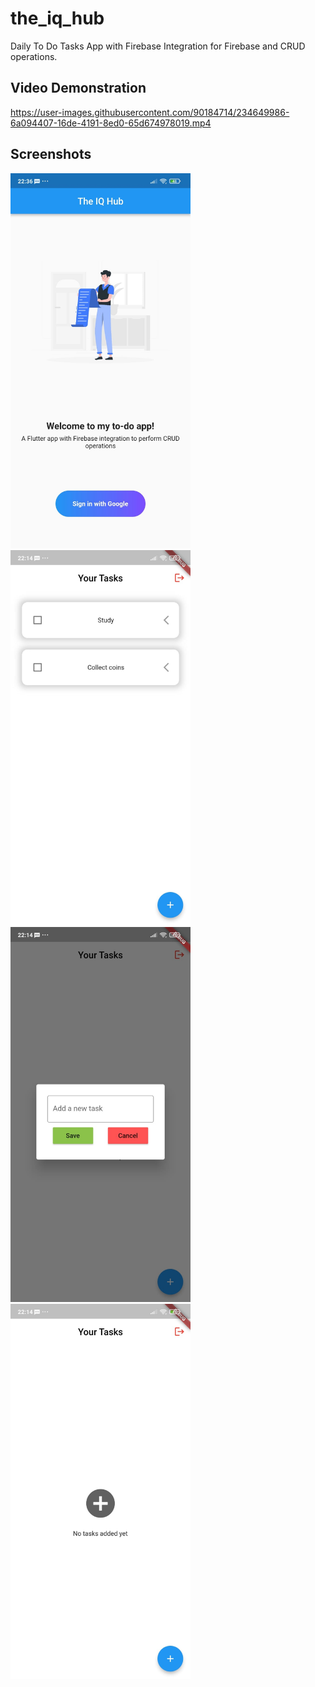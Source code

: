 # the_iq_hub

Daily To Do Tasks App with Firebase Integration for Firebase and CRUD operations. 

## Video Demonstration


https://user-images.githubusercontent.com/90184714/234649986-6a094407-16de-4191-8ed0-65d674978019.mp4


## Screenshots



<img src="/screenshots/1.jpeg" alt="01" title="Home Page" height="600">

<img src="/screenshots/2.jpeg" alt="01" title="Home Page" height="600">

<img src="/screenshots/3.jpeg" alt="01" title="Home Page" height="600">

<img src="/screenshots/4.jpeg" alt="01" title="Home Page" height="600">
